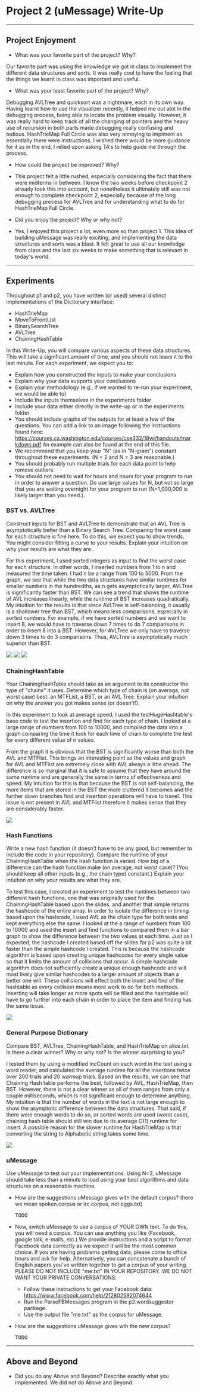 # Project 2 (uMessage) Write-Up #
--------

## Project Enjoyment ##
- What was your favorite part of the project? Why?
  
Our favorite part was using the knowledge we got in class to implement the different data
structures and sorts. It was really cool to have the feeling that the things we learnt in class
was important and useful.

- What was your least favorite part of the project? Why?
  
Debugging AVLTree and quicksort was a nightmare, each in its own way. Having learnt how to use
the visualizer recently, it helped me out alot in the debugging process, being able to locate 
the problem visually. However, it was really hard to keep track of all the changing of pointers
and the heavy use of recursion in both parts made debugging really confusing and tedious. HashTrieMap
Full Circle was also very annoying to implment as essentially there were instructions. I wished there
would be more guidance for it as in the end, I relied upon asking TA's to help guide me through the 
process.

- How could the project be improved? Why?
- 
  This project felt a little rushed, especially considering the fact that there were midterms in
between. I know the two weeks before checkpoint 2 already took this into account, but nonetheless
it ultimately still was not enough to complete checkpoint 2, especially because of the long debugging
process for AVLTree and for understanding what to do for HashTrieMap Full Circle.

- Did you enjoy the project?  Why or why not?
- 
  Yes, I enjoyed this project a lot, even more so than project 1. This idea of building uMessage was really exciting,
and implementing the data structures and sorts was a blast. It felt great to use all our knowledge from class and the last
six weeks to make something that is relevant in today's world.
    
-----

## Experiments ##
Throughout p1 and p2, you have written (or used) several distinct implementations of the Dictionary interface:
 - HashTrieMap 
 - MoveToFrontList
 - BinarySearchTree
 - AVLTree
 - ChainingHashTable
 
 In this Write-Up, you will compare various aspects of these data structures.  This will take a significant amount of
 time, and you should not leave it to the last minute.  For each experiment, we expect you to:
 - Explain how you constructed the inputs to make your conclusions
 - Explain why your data supports your conclusions
 - Explain your methodology (e.g., if we wanted to re-run your experiment, we would be able to)
 - Include the inputs themselves in the experiments folder
 - Include your data either directly in the write-up or in the experiments folder
 - You should include graphs of the outputs for at least a few of the questions.
   You can add a link to an image following the instructions found here:
https://courses.cs.washington.edu/courses/cse332/18wi/handouts/markdown.pdf
An example can also be found at the end of this file.
 - We recommend that you keep your "N" (as in "N-gram") constant throughout these experiments. (N = 2 and N = 3 are reasonable.) 
 - You should probably run multiple trials for each data point to help remove outliers.
 - You should not need to wait for hours and hours for your program to run in
 order to answer a question.  Do use large values for N, but not so large that 
 you are waiting overnight for your program to run (N=1,000,000 is likely larger 
 than you need.).


### BST vs. AVLTree ###
Construct inputs for BST and AVLTree to demonstrate that an AVL Tree is asymptotically better
than a Binary Search Tree. Comparing the worst case for each structure is fine here. 
To do this, we expect you to show trends.  You might consider fitting a curve to
your results. Explain your intuition on why your results are what they are.

For this experiment, I used sorted integers as input to find the worst case for each structure. In other words,
I inserted numbers from 1 to n and measured the time taken. I had n be a range from 100 to 5000. From the graph, we see that while
the two data structures have similar runtimes for smaller numbers in the hundredths, as n gets asymptotically larger,
AVLTree is significantly faster than BST. We can see a trend that shows the runtime of AVL increases linearly, while
the runtime of BST increases quadratically. My intuition for the results is that since AVLTree is self-balancing, it usually is a
shallower tree than BST, which means less comparisons, especially in sorted numbers. For example, if we have sorted numbers and we want
to insert 8, we would have to traverse down 7 times to do 7 comparisons in order to insert 8 into a BST. However, for AVLTree we only
have to traverse down 3 times to do 3 comparisons. Thus, AVLTree is asymptotically much superior than BST.

![](AVLCompareBST.PNG)
![](BST.PNG)
![](AVLTree.PNG)

### ChainingHashTable ###
Your ChainingHashTable should take as an argument to its constructor the type of "chains" it uses.  Determine
which type of chain is (on average, not worst case) best: an MTFList, a BST, or an AVL Tree.  Explain your intuition on why
the answer you got makes sense (or doesn't!).

In this experiment to look at average speed, I used the testHugeHashtable's base code to test the insertion and find for each type of chain. I looked at a large range of numbers from 100 to 10000, and compiled the data into a graph comparing the time it took for each time of chain to complete the test for every different value of n values.

From the graph it is obvious that the BST is significantly worse than both the AVL and MTFlist. This brings an interesting point as the values and graph for AVL and MTFlist are extremely close with AVL always a little ahead. The difference is so marginal that it is safe to assume that they have around the same runtime and are generally the same in terms of effectiveness and speed. My intuition for this is that because the BST is not self-balancing, the more items that are stored in the BST the more cluttered it becomes and the further down branches find and insertion operations will have to travel. This issue is not present in AVL and MTFlist therefore it makes sense that they are considerably faster.
 
 ![](ChainTypeComparison.PNG)
 
### Hash Functions ###
Write a new hash function (it doesn't have to be any good, but remember to include the code in your repository).
Compare the runtime of your ChainingHashTable when the hash function is varied.  How big of a difference can the
hash function make (on average, not worst case)?  (You should keep all other inputs (e.g., the chain type) constant.)  Explain your intuition on why your results are what they are.

To test this case, I created an experiment to test the runtimes between two different hash functions, one that was originally used for the ChainingHashTable based upon the slides, and another that simple returns the hashcode of the entire array. In order to isolate the difference in timing based upon the hashcode, I used AVL as the chain type for both tests and kept everything else the same. I looked at the a range of numbers from 100 to 10000 and used the insert and find functions to compared them in a bar graph to show the difference between the two values at each time. Just as I expected, the hashcode I created based off the slides for p2 was quite a bit faster than the simple hashcode I created. This is because the hashcode algorithm is based upon creating unique hashcodes for every single value so that it limits the amount of collisions that occur. A simple hashcode algorithm does not sufficiently create a unique enough hashcode and will most likely give similar hashcodes to a larger amount of objects than a better one will. These collisions will effect both the insert and find of the hashtable as every collision means more work to do for both methods. Inserting will take longer as more spots will be filled and the hashtable will have to go further into each chain in order to place the item and finding has the same issue.

![](HashFunctionComparison.PNG)

### General Purpose Dictionary ###
Compare BST, AVLTree, ChainingHashTable, and HashTrieMap on alice.txt.  Is
there a clear winner?  Why or why not?  Is the winner surprising to you?

I tested them by using a modified incCount on each word in the text using a word reader, and calculated the average runtime for all the insertions twice
over 200 trials and 20 warmup trials. Based on the results, we can see that Chaining Hash table performs the best, followed by AVL, HashTrieMap, then BST.
However, there is not a clear winner as all of them ranges from only a couple milliseconds, which is not significant enough to determine anything.
My intuition is that the number of words in the text is not large enough to show the asymptotic difference between the data structures. That said, if 
there were enough words to do so, or sorted words are used (worst case), chaining hash table should still win due to its average  O(1) runtime for insert.
A possible reason for the slower runtime for HashTrieMap is that converting the string to Alphabetic string takes some time.

![](GeneralPurposeDictionaries.PNG)

### uMessage ###
Use uMessage to test out your implementations.  Using N=3, uMessage should take less than a minute to load using
your best algorithms and data structures on a reasonable machine.

 -  How are the suggestions uMessage gives with the default corpus? (here we mean spoken.corpus or irc.corpus, not eggs.txt)
    <pre>TODO</pre>

 - Now, switch uMessage to use a corpus of YOUR OWN text. To do this, you will need a corpus. 
   You can use anything you like (Facebook, google talk, e-mails, etc.)  We provide
   instructions and a script to format Facebook data correctly as we expect it will be the most common
   choice.  If you are having problems getting data, please come to office hours and ask for help.
   Alternatively, you can concatenate a bunch of English papers you've written together to get a corpus
   of your writing.  PLEASE DO NOT INCLUDE "me.txt" IN YOUR REPOSITORY.  WE DO NOT WANT YOUR PRIVATE CONVERSATIONS.
     * Follow these instructions to get your Facebook data: https://www.facebook.com/help/212802592074644
     * Run the ParseFBMessages program in the p2.wordsuggestor package.
     * Use the output file "me.txt" as the corpus for uMessage.
 
 - How are the suggestions uMessage gives wth the new corpus?
   <pre>TODO</pre>

-----



## Above and Beyond ##
-   Did you do any Above and Beyond?  Describe exactly what you implemented.
 We did not do Above and Beyond.
